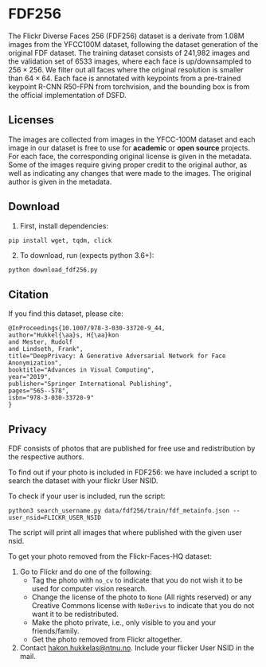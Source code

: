 # FDF256 

The Flickr Diverse Faces 256 (FDF256) dataset is a derivate from 1.08M images from the YFCC100M dataset, following the dataset generation of the original FDF dataset.
The training dataset consists of 241,982 images and the validation set of 6533 images, where each face is up/downsampled to $256 \times 256$.
We filter out all faces where the original resolution is smaller than $64 \times 64$.
Each face is annotated with keypoints from a pre-trained keypoint R-CNN R50-FPN from torchvision, and the bounding box is from the official implementation of DSFD.


## Licenses
The images are collected from images in the YFCC-100M dataset and each image in our dataset is free to use for **academic** or **open source** projects. For each face, the corresponding original license is given in the metadata.
Some of the images require giving proper credit to the original author, as well as indicating any changes that were made to the images. The original author is given in the metadata.

## Download

1. First, install dependencies:

```bash
pip install wget, tqdm, click
```

2. To download, run (expects python 3.6+): 

```
python download_fdf256.py
```

## Citation
If you find this dataset, please cite:
```
@InProceedings{10.1007/978-3-030-33720-9_44,
author="Hukkel{\aa}s, H{\aa}kon
and Mester, Rudolf
and Lindseth, Frank",
title="DeepPrivacy: A Generative Adversarial Network for Face Anonymization",
booktitle="Advances in Visual Computing",
year="2019",
publisher="Springer International Publishing",
pages="565--578",
isbn="978-3-030-33720-9"
}
```

## Privacy
FDF consists of photos that are published for free use and redistribution by the respective authors.

To find out if your photo is included in FDF256: we have included a script to search the dataset with your flickr User NSID.

To check if your user is included, run the script:
```
python3 search_username.py data/fdf256/train/fdf_metainfo.json --user_nsid=FLICKR_USER_NSID
```
The script will print all images that where published with the given user nsid.

To get your photo removed from the Flickr-Faces-HQ dataset:

1. Go to Flickr and do one of the following:
    - Tag the photo with `no_cv` to indicate that you do not wish it to be used for computer vision research.
    - Change the license of the photo to `None` (All rights reserved) or any Creative Commons license with `NoDerivs` to indicate that you do not want it to be redistributed.
    - Make the photo private, i.e., only visible to you and your friends/family.
    - Get the photo removed from Flickr altogether.
2. Contact [hakon.hukkelas@ntnu.no](mailto:hakon.hukkelas@ntnu.no). Include your flicker User NSID in the mail.
